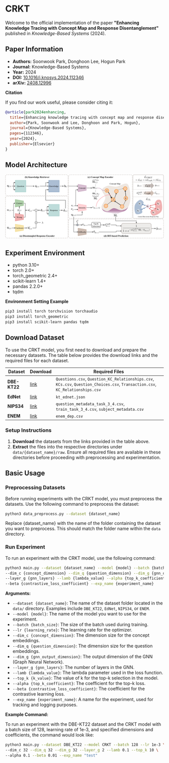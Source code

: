 # CRKT

Welcome to the official implementation of the paper **"Enhancing Knowledge Tracing with Concept Map and Response Disentanglement"** published in *Knowledge-Based Systems* (2024).


## Paper Information

- **Authors:** Soonwook Park, Donghoon Lee, Hogun Park
- **Journal:** Knowledge-Based Systems
- **Year:** 2024
- **DOI:** <a href="https://doi.org/10.1016/j.knosys.2024.112346" target="_blank">10.1016/j.knosys.2024.112346</a>
- **arXiv:** <a href="https://arxiv.org/abs/2408.12996" target="_blank">2408.12996</a>

**Citation**

If you find our work useful, please consider citing it:

```bibtex
@article{park2024enhancing,
  title={Enhancing knowledge tracing with concept map and response disentanglement},
  author={Park, Soonwook and Lee, Donghoon and Park, Hogun},
  journal={Knowledge-Based Systems},
  pages={112346},
  year={2024},
  publisher={Elsevier}
}
```

## Model Architecture

<img alt="CRKT" src="assets/CRKT_architecture.jpg">


## Experiment Environment
- python 3.10+
- torch 2.0+
- torch_geometric 2.4+
- scikit-learn 1.4+
- pandas 2.2.0+
- tqdm

**Environment Setting Example**

```bash
pip3 install torch torchvision torchaudio
pip3 install torch_geometric
pip3 install scikit-learn pandas tqdm
```


## Download Dataset

To use the CRKT model, you first need to download and prepare the necessary datasets. The table below provides the download links and the required files for each dataset.

| **Dataset**  | **Download**                                                                                                          | **Required Files**                                                                                                             |
|--------------|-----------------------------------------------------------------------------------------------------------------------|--------------------------------------------------------------------------------------------------------------------------------|
| **DBE-KT22** | <a href="https://dataverse.ada.edu.au/dataset.xhtml?persistentId=doi:10.26193/6DZWOH" target="_blank">link</a>        | `Questions.csv`, `Question_KC_Relationships.csv`, `KCs.csv`, `Question_Choices.csv`, `Transaction.csv`, `KC_Relationships.csv` |
| **EdNet**    | <a href="https://drive.google.com/file/d/1yLNUGvdWCY9tnX4L-MRfp2c2FYQWGKLm/view?usp=sharing" target="_blank">link</a> | `kt_ednet.json`                                                                                                                |
| **NIPS34**   | <a href="https://eedi.com/projects/neurips-education-challenge" target="_blank">link</a>                              | `question_metadata_task_3_4.csv`, `train_task_3_4.csv`, `subject_metadata.csv`                                                 |
| **ENEM**     | <a href="https://github.com/godtn0/DP-MTL/blob/main/data/enem_data/enem_dep.zip" target="_blank">link</a>             | `enem_dep.csv`                                                                                                                 |


### Setup Instructions

1. **Download** the datasets from the links provided in the table above.
2. **Extract** the files into the respective directories under `data/{dataset_name}/raw`. Ensure all required files are available in these directories before proceeding with preprocessing and experimentation.


## Basic Usage


### Preprocessing Datasets

Before running experiments with the CRKT model, you must preprocess the datasets. Use the following command to preprocess the dataset:

```bash
python3 data_preprocess.py --dataset {dataset_name}
```

Replace {dataset_name} with the name of the folder containing the dataset you want to preprocess. This should match the folder name within the `data` directory.


### Run Experiment

To run an experiment with the CRKT model, use the following command:

```bash
python3 main.py --dataset {dataset_name} --model {model} --batch {batch_size} --lr {learning_rate} \
--dim_c {concept_dimension} --dim_q {question_dimension} --dim_g {gnn_output_dimension} \
--layer_g {gnn_layers} --lamb {lambda_value} --alpha {top_k_coefficient} --top_k {k_value} \
--beta {contrastive_loss_coefficient} --exp_name {experiment_name}
```

**Arguments:**
  - `--dataset {dataset_name}`: The name of the dataset folder located in the `data/` directory. Examples include `DBE_KT22`, `EdNet`, `NIPS34`, or `ENEM`.
  - `--model {model}`: The name of the model you want to use for the experiment.
  - `--batch {batch_size}`: The size of the batch used during training.
  - `--lr {learning_rate}`: The learning rate for the optimizer.
  - `--dim_c {concept_dimension}`: The dimension size for the concept embeddings.
  - `--dim_q {question_dimension}`: The dimension size for the question embeddings.
  - `--dim_g {gnn_output_dimension}`: The output dimension of the GNN (Graph Neural Network).
  - `--layer_g {gnn_layers}`: The number of layers in the GNN.
  - `--lamb {lambda_value}`: The lambda parameter used in the loss function.
  - `--top_k {k_value}`: The value of k for the top-k selection in the model.
  - `--alpha {top_k_coefficient}`: The coefficient for the top-k loss.
  - `--beta {contrastive_loss_coefficient}`: The coefficient for the contrastive learning loss.
  - `--exp_name {experiment_name}`: A name for the experiment, used for tracking and logging purposes.


**Example Command:**

To run an experiment with the DBE-KT22 dataset and the CRKT model with a batch size of 128, learning rate of 1e-3, and specified dimensions and coefficients, the command would look like:

```bash
python3 main.py --dataset DBE_KT22 --model CRKT --batch 128 --lr 1e-3 \
--dim_c 32 --dim_q 32 --dim_g 32 --layer_g 2 --lamb 0.1 --top_k 10 \
--alpha 0.1 --beta 0.01 --exp_name "test"
```
